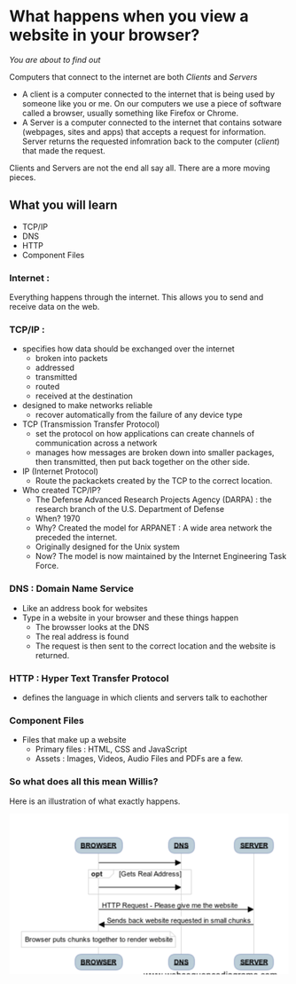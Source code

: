# What happens when you view a website in your browser?
_You are about to find out_

Computers that connect to the internet are both _Clients_ and _Servers_
- A client is a computer connected to the internet that is being used by someone like you or me. On our computers we use a piece of software called a browser, usually something like Firefox or Chrome.
- A Server is a computer connected to the internet that contains sotware (webpages, sites and apps) that accepts a request for information. Server returns the requested infomration back to the computer (_client_) that made the request. 

Clients and Servers are not the end all say all. There are a more moving pieces.

## What you will learn
- TCP/IP
- DNS
- HTTP
- Component Files

### Internet : 
Everything happens through the internet. This allows you to send and receive data on the web.

### TCP/IP : 
- specifies how data should be exchanged over the internet
  - broken into packets
  - addressed
  - transmitted
  - routed
  - received at the destination
- designed to make networks reliable
  - recover automatically from the failure of any device type
- TCP (Transmission Transfer Protocol)
  - set the protocol on how applications can create channels of communication across a network
  - manages how messages are broken down into smaller packages, then transmitted, then put back together on the other side.
- IP (Internet Protocol)
  - Route the packackets created by the TCP to the correct location.
- Who created TCP/IP?
  - The Defense Advanced Research Projects Agency (DARPA) : the research branch of the U.S. Department of Defense
  - When? 1970
  - Why? Created the model for ARPANET : A wide area network the preceded the internet. 
  - Originally designed for the Unix system
  - Now? The model is now maintained by the Internet Engineering Task Force.
  
### DNS : Domain Name Service
- Like an address book for websites
- Type in a website in your browser and these things happen
  - The browsser looks at the DNS
  - The real address is found
  - The request is then sent to the correct location and the website is returned.
 
### HTTP : Hyper Text Transfer Protocol
- defines the language in which clients and servers talk to eachother

### Component Files
- Files that make up a website
  - Primary files : HTML, CSS and JavaScript
  - Assets : Images, Videos, Audio Files and PDFs are a few. 

### So what does all this mean Willis?
Here is an illustration of what exactly happens.

<img alt="illustration of how a browser renders a webpage" src="./assets/browser_renders.png" />
